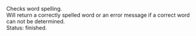 Checks word spelling.<br>
Will return a correctly spelled word or an error message if a correct word can not be determined.<br>
Status: finished.
